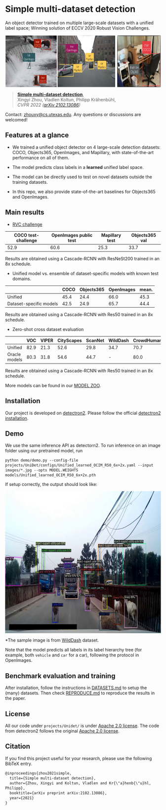 # Simple multi-dataset detection
An object detector trained on multiple large-scale datasets with a unified label space; Winning solution of ECCV 2020 Robust Vision Challenges.

<p align="center"> <img src='docs/unidet_teaser.jpg' align="center" height="170px"> </p>

> [**Simple multi-dataset detection**](http://arxiv.org/abs/2102.13086),            
> Xingyi Zhou, Vladlen Koltun, Philipp Kr&auml;henb&uuml;hl,        
> *CVPR 2022 ([arXiv 2102.13086](http://arxiv.org/abs/2102.13086))*         

Contact: [zhouxy@cs.utexas.edu](mailto:zhouxy@cs.utexas.edu). Any questions or discussions are welcomed! 

## Features at a glance

- We trained a unified object detector on 4 large-scale detection datasets: COCO, Objects365, OpenImages, and Mapillary, with state-of-the-art performance on all of them.

- The model predicts class labels in a **learned** unified label space.

- The model can be directly used to test on novel datasets outside the training datasets.

- In this repo, we also provide state-of-the-art baselines for Objects365 and OpenImages.

## Main results

- [RVC challenge](http://www.robustvision.net/leaderboard.php?benchmark=object)

| COCO test-challenge | OpenImages public test | Mapillary test | Objects365 val |
|---------------------|------------------------|----------------|----------------|
| 52.9                | 60.6                   | 25.3           | 33.7           |

Results are obtained using a Cascade-RCNN with ResNeSt200 trained in an 8x schedule.



- Unified model vs. ensemble of dataset-specific models with known test domains.

|                       |  COCO     | Objects365   |  OpenImages  |  mean. |
|-----------------------|-----------|--------------|--------------|--------|
|Unified                | 45.4      | 24.4         | 66.0         | 45.3   |
|Dataset-specific models| 42.5      | 24.9         | 65.7         | 44.4   |

Results are obtained using a Cascade-RCNN with Res50 trained in an 8x schedule.

- Zero-shot cross dataset evaluation

|                |  VOC  | VIPER |  CityScapes  | ScanNet | WildDash | CrowdHuman | KITTI | mean |
|----------------|-------|-------|--------------|---------|----------|------------|-------|------|
|Unified         | 82.9  | 21.3  | 52.6         | 29.8    | 34.7     | 70.7       | 39.9  | 47.3 |
|Oracle models   | 80.3  | 31.8  | 54.6         | 44.7    | -        | 80.0       | -     | -    |

Results are obtained using a Cascade-RCNN with Res50 trained in an 8x schedule.

More models can be found in our [MODEL ZOO](docs/REPRODUCE.md).

## Installation

Our project is developed on [detectron2](https://github.com/facebookresearch/detectron2). Please follow the official [detectron2 installation](https://github.com/facebookresearch/detectron2/blob/master/INSTALL.md).

## Demo

We use the same inference API as detectorn2. To run inference on an image folder using our pretrained model, run

~~~
python demo/demo.py --config-file projects/UniDet/configs/Unified_learned_OCIM_R50_6x+2x.yaml --input images/*.jpg --opts MODEL.WEIGHTS models/Unified_learned_OCIM_R50_6x+2x.pth
~~~

If setup correctly, the output should look like:
<p align="center"> <img src='docs/example_output2.jpg' align="center" height="460px"> </p>

*The sample image is from [WildDash](https://wilddash.cc/) dataset.

Note that the model predicts all labels in its label hierarchy tree (for example, both `vehicle` and `car` for a car), following the protocol in OpenImages.

## Benchmark evaluation and training

After installation, follow the instructions in [DATASETS.md](docs/DATASETS.md) to setup the (many) datasets. Then check [REPRODUCE.md](docs/REPRODUCE.md) to reproduce the results in the paper.

## License

All our code under `projects/Unidet/` is under [Apache 2.0 license](projects/UniDet/LICENSE). The code from detectron2 follows the original [Apache 2.0 license](LICENSE).



## Citation

If you find this project useful for your research, please use the following BibTeX entry.

    @inproceedings{zhou2021simple,
      title={Simple multi-dataset detection},
      author={Zhou, Xingyi and Koltun, Vladlen and Kr{\"a}henb{\"u}hl, Philipp},
      booktitle={arXiv preprint arXiv:2102.13086},
      year={2021}
    }